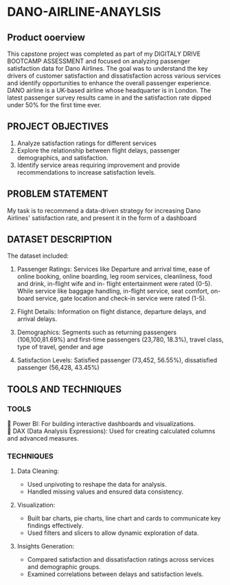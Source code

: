 # DANO-AIRLINE-ANAYLSIS
## Product ooerview
This capstone project was completed as part of my DIGITALY DRIVE BOOTCAMP ASSESSMENT and focused on analyzing passenger satisfaction data for Dano Airlines. The goal was to understand the key drivers of customer satisfaction and dissatisfaction across various services and identify opportunities to enhance the overall passenger experience.  
   DANO airline is a UK-based airline whose headquarter is in London. The latest passenger survey results came in and the satisfaction rate dipped under 50% for the first time ever. 

## PROJECT OBJECTIVES
1. Analyze satisfaction ratings for different services 
2. Explore the relationship between flight delays, passenger demographics, and satisfaction.  
3. Identify service areas requiring improvement and provide recommendations to increase satisfaction levels.  

## PROBLEM STATEMENT
My task is to recommend a data-driven strategy for increasing Dano Airlines' satisfaction rate, and present it in the form of a dashboard

## DATASET DESCRIPTION
The dataset included:  
1)	Passenger Ratings:  Services like Departure and arrival time, ease of online booking, online boarding, leg room services, cleanliness, food and drink, in-flight wife and in- flight entertainment were rated (0-5). While service like baggage handling, in-flight service, seat comfort, on-board service, gate location and check-in service were rated (1-5).

2)	Flight Details: Information on flight distance, departure delays, and arrival delays.  

3)	Demographics: Segments such as returning passengers (106,100,81.69%) and first-time passengers (23,780, 18.3%), travel class, type of travel, gender and age

4)	Satisfaction Levels: Satisfied passenger (73,452, 56.55%), dissatisfied passenger (56,428, 43.45%) 


## TOOLS AND TECHNIQUES  
### TOOLS  
	Power BI: For building interactive dashboards and visualizations.  
	DAX (Data Analysis Expressions): Used for creating calculated columns and advanced measures.  

### TECHNIQUES 
1. Data Cleaning:  
   - Used unpivoting to reshape the data for analysis.  
   - Handled missing values and ensured data consistency.  

2. Visualization:  
   - Built bar charts, pie charts, line chart and cards to communicate key findings effectively.  
   - Used filters and slicers to allow dynamic exploration of data.  

3. Insights Generation:  
   - Compared satisfaction and dissatisfaction ratings across services and demographic groups.  
   - Examined correlations between delays and satisfaction levels.  
